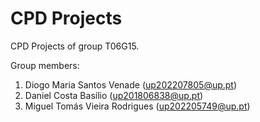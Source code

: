 # CPD Projects

CPD Projects of group T06G15.

Group members:

1. Diogo Maria Santos Venade (up202207805@up.pt)
2. Daniel Costa Basílio (up201806838@up.pt)
3. Miguel Tomás Vieira Rodrigues (up202205749@up.pt)
